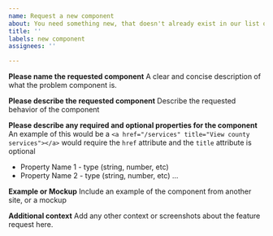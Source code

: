 ```yaml
---
name: Request a new component
about: You need something new, that doesn't already exist in our list of components
title: ''
labels: new component
assignees: ''

---
```


**Please name the requested component**
A clear and concise description of what the problem component is.

**Please describe the requested component**
Describe the requested behavior of the component

**Please describe any required and optional properties for the component**
An example of this would be a `<a href="/services" title="View county services"></a>` would require the `href` attribute and the `title` attribute is optional

- Property Name 1 - type (string, number, etc)
- Property Name 2 - type (string, number, etc)
...

**Example or Mockup**
Include an example of the component from another site, or a mockup

**Additional context**
Add any other context or screenshots about the feature request here.
